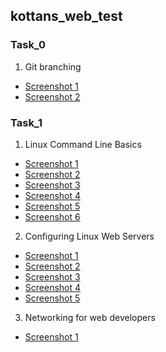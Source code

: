 ## kottans_web_test

### Task_0
1. Git branching
 * [Screenshot 1]( https://raw.githubusercontent.com/Teeos-uk/kottans_web_test/master/task_0/git-branching-1.png )
 * [Screenshot 2]( https://raw.githubusercontent.com/Teeos-uk/kottans_web_test/master/task_0/git-branching-2.png )

### Task_1
1. Linux Command Line Basics
 * [Screenshot 1]( https://raw.githubusercontent.com/Teeos-uk/kottans_web_test/master/task_1/t-1-1-1.png )
 * [Screenshot 2]( https://raw.githubusercontent.com/Teeos-uk/kottans_web_test/master/task_1/t-1-1-2.png )
 * [Screenshot 3]( https://raw.githubusercontent.com/Teeos-uk/kottans_web_test/master/task_1/t-1-1-3.png )
 * [Screenshot 4]( https://raw.githubusercontent.com/Teeos-uk/kottans_web_test/master/task_1/t-1-1-4.png )
 * [Screenshot 5]( https://raw.githubusercontent.com/Teeos-uk/kottans_web_test/master/task_1/t-1-1-5.png )
 * [Screenshot 6]( https://raw.githubusercontent.com/Teeos-uk/kottans_web_test/master/task_1/t-1-1-6.png )
2. Configuring Linux Web Servers
 * [Screenshot 1]( https://raw.githubusercontent.com/Teeos-uk/kottans_web_test/master/task_1/t-1-2-1.png )
 * [Screenshot 2]( https://raw.githubusercontent.com/Teeos-uk/kottans_web_test/master/task_1/t-1-2-2.png )
 * [Screenshot 3]( https://raw.githubusercontent.com/Teeos-uk/kottans_web_test/master/task_1/t-1-2-3.png )
 * [Screenshot 4]( https://raw.githubusercontent.com/Teeos-uk/kottans_web_test/master/task_1/t-1-2-4.png )
 * [Screenshot 5]( https://raw.githubusercontent.com/Teeos-uk/kottans_web_test/master/task_1/t-1-2-5.png )
3. Networking for web developers
 * [Screenshot 1]( https://raw.githubusercontent.com/Teeos-uk/kottans_web_test/master/task_1/t-1-3.png )


